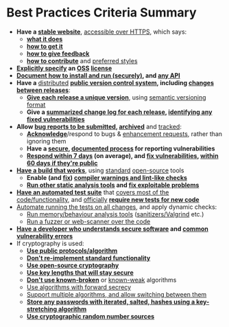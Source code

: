 # Best Practices Criteria Summary

- **Have a [stable website](criteria.md#project_homepage_url)**,
  [accessible over HTTPS](project_homepage_https), which says:
  - **[what it does](criteria.md#description_sufficient)**
  - **[how to get it](criteria.md#interact)**
  - **[how to give feedback](criteria.md#interact)**
  - **[how to contribute](criteria.md#contribution)** and
    [preferred styles](criteria.md#contribution_criteria)
- **[Explicitly specify](criteria.md#license_location) an
  [OSS](criteria.md#oss_license) [license](criteria.md#oss_license_osi)**
- **[Document how to install and run (securely)](criteria.md#documentation_basics),
  and [any API](criteria.md#documentation_interface)**
- **Have a** [distributed](criteria.md#repo_distributed)
  **[public version control system](criteria.md#repo_url),
  including [changes between releases](criteria.md#repo_interim)**:
  - **[Give each release a unique version](criteria.md#version_unique)**, using
    [semantic versioning format](criteria.md#version_semver)
  - **Give a [summarized change log for each release](criteria.md#changelog),
    [identifying any fixed vulnerabilities](criteria.md#changelog_vulns)**
- **Allow [bug reports to be submitted](criteria.md#report_process),
  [archived](criteria.md#report_archive)** and
  [tracked](criteria.md#report_tracker):
  - **[Acknowledge](criteria.md#report_responses)**/respond to bugs &
    [enhancement requests](criteria.md#enhancement_responses), rather than
    ignoring them
  - **Have a [secure](criteria.md#vulnerability_report_private),
    [documented process](criteria.md#vulnerability_report_process) for
    reporting vulnerabilities**
  - **[Respond within 7 days](criteria.md#vulnerability_report_response)
    (on average), and [fix vulnerabilities](criteria.md#vulnerabilities_critical_fixed),
    [within 60 days if they're public](criteria.md#vulnerabilities_fixed_60_days)**
- **[Have a build that works](criteria.md#build)**, using
  [standard](criteria.md#build_common_tools)
  [open-source](criteria.md#build_oss_tools) tools
  - **Enable (and [fix](criteria.md#warnings_fixed))
    [compiler warnings and lint-like checks](criteria.md#warnings)**
  - **[Run other static analysis tools](criteria.md#static_analysis) and
    [fix exploitable problems](criteria.md#static_analysis_fixed)**
- **[Have an automated test suite](criteria.md#test)** that
  [covers most of the code/functionality](criteria.md#test_most), and
  [officially](criteria.md#tests_documented_added)
  **[require new tests for new code](criteria.md#test_policy)**
- [Automate running the tests on all changes](criteria.md#test_continuous_integration),
  and apply dynamic checks:
  - [Run memory/behaviour analysis tools](criteria.md#dynamic_analysis)
    ([sanitizers/Valgrind](criteria.md#dynamic_analysis_unsafe) etc.)
  - [Run a fuzzer or web-scanner over the code](criteria.md#dynamic_analysis)
- **[Have a developer who understands secure software](criteria.md#know_secure_design)
  and [common vulnerability errors](criteria.md#know_common_errors)**
- If cryptography is used:
  - **[Use public protocols/algorithm](criteria.md#crypto_published)**
  - **[Don't re-implement standard functionality](criteria.md#crypto_call)**
  - **[Use open-source cryptography](criteria.md#crypto_oss)**
  - **[Use key lengths that will stay secure](criteria.md#crypto_keylength)**
  - **[Don't use known-broken](criteria.md#crypto_working)** or
    [known-weak](criteria.md#crypto_weaknesses) algorithms
  - [Use algorithms with forward secrecy](criteria.md#crypto_pfs)
  - [Support multiple algorithms, and allow switching between them](criteria.md#crypto_alternatives)
  - **[Store any passwords with iterated, salted, hashes using a key-stretching algorithm](criteria.md#crypto_password_storage)**
  - **[Use cryptographic random number sources](criteria.md#crypto_random)**

